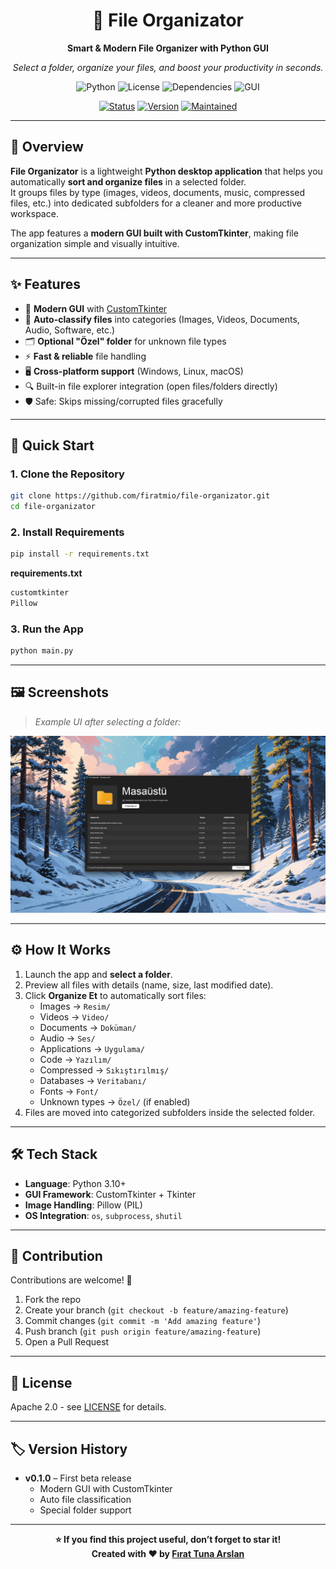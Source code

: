 <div align="center">

# 📂 File Organizator

**Smart & Modern File Organizer with Python GUI**

*Select a folder, organize your files, and boost your productivity in seconds.*

![Python](https://img.shields.io/badge/python-3.10+-blue.svg)
![License](https://img.shields.io/badge/license-MIT-green.svg)
![Dependencies](https://img.shields.io/badge/dependencies-PIL%2C%20customtkinter-orange.svg)
![GUI](https://img.shields.io/badge/interface-CustomTkinter-brightgreen.svg)

[![Status](https://img.shields.io/badge/Status-Beta-yellow)](https://github.com/firatmio/file-organizator)
[![Version](https://img.shields.io/badge/Version-0.1.0-blue)](https://github.com/firatmio/file-organizator)
[![Maintained](https://img.shields.io/badge/Maintained-Yes-brightgreen)](https://github.com/firatmio/file-organizator)

</div>

---

## 📖 Overview

**File Organizator** is a lightweight **Python desktop application** that helps you automatically **sort and organize files** in a selected folder.  
It groups files by type (images, videos, documents, music, compressed files, etc.) into dedicated subfolders for a cleaner and more productive workspace.

The app features a **modern GUI built with CustomTkinter**, making file organization simple and visually intuitive.

---

## ✨ Features

- 🎨 **Modern GUI** with [CustomTkinter](https://github.com/TomSchimansky/CustomTkinter)
- 📂 **Auto-classify files** into categories (Images, Videos, Documents, Audio, Software, etc.)
- 🗂️ **Optional "Özel" folder** for unknown file types
- ⚡ **Fast & reliable** file handling
- 🖥️ **Cross-platform support** (Windows, Linux, macOS)
- 🔍 Built-in file explorer integration (open files/folders directly)
- 🛡️ Safe: Skips missing/corrupted files gracefully

---

## 🚀 Quick Start

### 1. Clone the Repository

```bash
git clone https://github.com/firatmio/file-organizator.git
cd file-organizator
```

### 2. Install Requirements

```bash
pip install -r requirements.txt
```

**requirements.txt**

```txt
customtkinter
Pillow
```

### 3. Run the App

```bash
python main.py
```

---

## 🖼️ Screenshots

> *Example UI after selecting a folder:*

<p align="center">
  <img src="github/demo.png" alt="File Organizator Screenshot" width="720">
</p>

---

## ⚙️ How It Works

1. Launch the app and **select a folder**.
2. Preview all files with details (name, size, last modified date).
3. Click **Organize Et** to automatically sort files:
   - Images → `Resim/`
   - Videos → `Video/`
   - Documents → `Doküman/`
   - Audio → `Ses/`
   - Applications → `Uygulama/`
   - Code → `Yazılım/`
   - Compressed → `Sıkıştırılmış/`
   - Databases → `Veritabanı/`
   - Fonts → `Font/`
   - Unknown types → `Özel/` (if enabled)
4. Files are moved into categorized subfolders inside the selected folder.

---

## 🛠️ Tech Stack

- **Language**: Python 3.10+
- **GUI Framework**: CustomTkinter + Tkinter
- **Image Handling**: Pillow (PIL)
- **OS Integration**: `os`, `subprocess`, `shutil`

---

## 🤝 Contribution

Contributions are welcome! 🚀

1. Fork the repo
2. Create your branch (`git checkout -b feature/amazing-feature`)
3. Commit changes (`git commit -m 'Add amazing feature'`)
4. Push branch (`git push origin feature/amazing-feature`)
5. Open a Pull Request

---

## 📄 License

Apache 2.0 - see [LICENSE](LICENSE) for details.

---

## 🏷️ Version History

- **v0.1.0** – First beta release  
  - Modern GUI with CustomTkinter  
  - Auto file classification  
  - Special folder support  

---

<div align="center">

**⭐ If you find this project useful, don’t forget to star it!**  
**Created with ❤️ by [Fırat Tuna Arslan](https://github.com/firatmio)**

</div>

